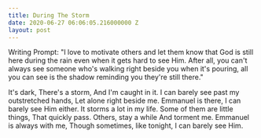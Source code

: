 ```yaml
---
title: During The Storm
date: 2020-06-27 06:06:05.216000000 Z
layout: post
---
```


Writing Prompt: "I love to motivate others and let them know that God is still here during the rain even when it gets hard to see Him. After all, you can't always see someone who's walking right beside you when it's pouring, all you can see is the shadow reminding you they're still there."

It's dark,
There's a storm,
And I'm caught in it.
I can barely see past my outstretched hands,
Let alone right beside me.
Emmanuel is there,
I can barely see Him either.
It storms a lot in my life.
Some of them are little things,
That quickly pass.
Others, stay a while
And torment me.
Emmanuel is always with me,
Though sometimes, like tonight,
I can barely see Him.
